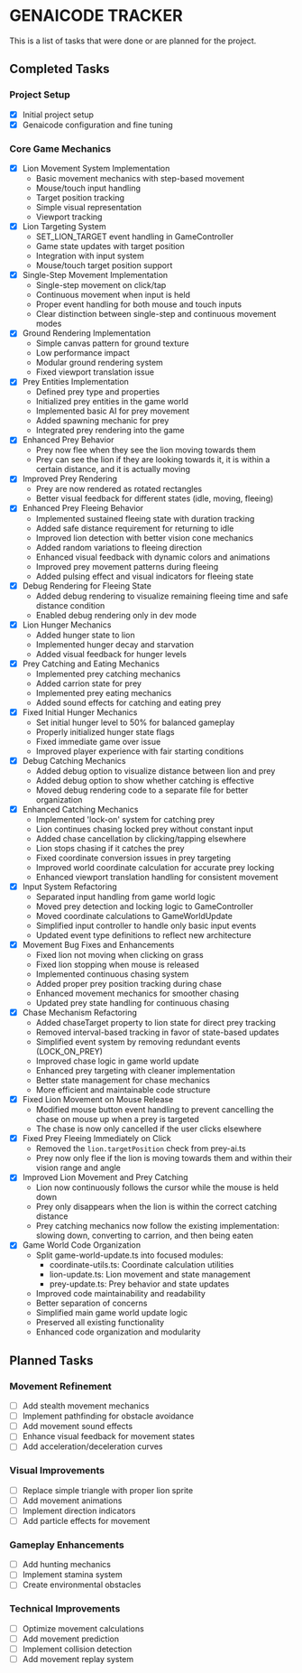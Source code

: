 # GENAICODE TRACKER

This is a list of tasks that were done or are planned for the project.

## Completed Tasks

### Project Setup

- [x] Initial project setup
- [x] Genaicode configuration and fine tuning

### Core Game Mechanics

- [x] Lion Movement System Implementation
  - Basic movement mechanics with step-based movement
  - Mouse/touch input handling
  - Target position tracking
  - Simple visual representation
  - Viewport tracking
- [x] Lion Targeting System
  - SET_LION_TARGET event handling in GameController
  - Game state updates with target position
  - Integration with input system
  - Mouse/touch target position support
- [x] Single-Step Movement Implementation
  - Single-step movement on click/tap
  - Continuous movement when input is held
  - Proper event handling for both mouse and touch inputs
  - Clear distinction between single-step and continuous movement modes
- [x] Ground Rendering Implementation
  - Simple canvas pattern for ground texture
  - Low performance impact
  - Modular ground rendering system
  - Fixed viewport translation issue
- [x] Prey Entities Implementation
  - Defined prey type and properties
  - Initialized prey entities in the game world
  - Implemented basic AI for prey movement
  - Added spawning mechanic for prey
  - Integrated prey rendering into the game
- [x] Enhanced Prey Behavior
  - Prey now flee when they see the lion moving towards them
  - Prey can see the lion if they are looking towards it, it is within a certain distance, and it is actually moving
- [x] Improved Prey Rendering
  - Prey are now rendered as rotated rectangles
  - Better visual feedback for different states (idle, moving, fleeing)
- [x] Enhanced Prey Fleeing Behavior
  - Implemented sustained fleeing state with duration tracking
  - Added safe distance requirement for returning to idle
  - Improved lion detection with better vision cone mechanics
  - Added random variations to fleeing direction
  - Enhanced visual feedback with dynamic colors and animations
  - Improved prey movement patterns during fleeing
  - Added pulsing effect and visual indicators for fleeing state
- [x] Debug Rendering for Fleeing State
  - Added debug rendering to visualize remaining fleeing time and safe distance condition
  - Enabled debug rendering only in dev mode
- [x] Lion Hunger Mechanics
  - Added hunger state to lion
  - Implemented hunger decay and starvation
  - Added visual feedback for hunger levels
- [x] Prey Catching and Eating Mechanics
  - Implemented prey catching mechanics
  - Added carrion state for prey
  - Implemented prey eating mechanics
  - Added sound effects for catching and eating prey
- [x] Fixed Initial Hunger Mechanics
  - Set initial hunger level to 50% for balanced gameplay
  - Properly initialized hunger state flags
  - Fixed immediate game over issue
  - Improved player experience with fair starting conditions
- [x] Debug Catching Mechanics
  - Added debug option to visualize distance between lion and prey
  - Added debug option to show whether catching is effective
  - Moved debug rendering code to a separate file for better organization
- [x] Enhanced Catching Mechanics
  - Implemented 'lock-on' system for catching prey
  - Lion continues chasing locked prey without constant input
  - Added chase cancellation by clicking/tapping elsewhere
  - Lion stops chasing if it catches the prey
  - Fixed coordinate conversion issues in prey targeting
  - Improved world coordinate calculation for accurate prey locking
  - Enhanced viewport translation handling for consistent movement
- [x] Input System Refactoring
  - Separated input handling from game world logic
  - Moved prey detection and locking logic to GameController
  - Moved coordinate calculations to GameWorldUpdate
  - Simplified input controller to handle only basic input events
  - Updated event type definitions to reflect new architecture
- [x] Movement Bug Fixes and Enhancements
  - Fixed lion not moving when clicking on grass
  - Fixed lion stopping when mouse is released
  - Implemented continuous chasing system
  - Added proper prey position tracking during chase
  - Enhanced movement mechanics for smoother chasing
  - Updated prey state handling for continuous chasing
- [x] Chase Mechanism Refactoring
  - Added chaseTarget property to lion state for direct prey tracking
  - Removed interval-based tracking in favor of state-based updates
  - Simplified event system by removing redundant events (LOCK_ON_PREY)
  - Improved chase logic in game world update
  - Enhanced prey targeting with cleaner implementation
  - Better state management for chase mechanics
  - More efficient and maintainable code structure
- [x] Fixed Lion Movement on Mouse Release
  - Modified mouse button event handling to prevent cancelling the chase on mouse up when a prey is targeted
  - The chase is now only cancelled if the user clicks elsewhere
- [x] Fixed Prey Fleeing Immediately on Click
  - Removed the `lion.targetPosition` check from prey-ai.ts
  - Prey now only flee if the lion is moving towards them and within their vision range and angle
- [x] Improved Lion Movement and Prey Catching
  - Lion now continuously follows the cursor while the mouse is held down
  - Prey only disappears when the lion is within the correct catching distance
  - Prey catching mechanics now follow the existing implementation: slowing down, converting to carrion, and then being eaten
- [x] Game World Code Organization
  - Split game-world-update.ts into focused modules:
    - coordinate-utils.ts: Coordinate calculation utilities
    - lion-update.ts: Lion movement and state management
    - prey-update.ts: Prey behavior and state updates
  - Improved code maintainability and readability
  - Better separation of concerns
  - Simplified main game world update logic
  - Preserved all existing functionality
  - Enhanced code organization and modularity

## Planned Tasks

### Movement Refinement

- [ ] Add stealth movement mechanics
- [ ] Implement pathfinding for obstacle avoidance
- [ ] Add movement sound effects
- [ ] Enhance visual feedback for movement states
- [ ] Add acceleration/deceleration curves

### Visual Improvements

- [ ] Replace simple triangle with proper lion sprite
- [ ] Add movement animations
- [ ] Implement direction indicators
- [ ] Add particle effects for movement

### Gameplay Enhancements

- [ ] Add hunting mechanics
- [ ] Implement stamina system
- [ ] Create environmental obstacles

### Technical Improvements

- [ ] Optimize movement calculations
- [ ] Add movement prediction
- [ ] Implement collision detection
- [ ] Add movement replay system